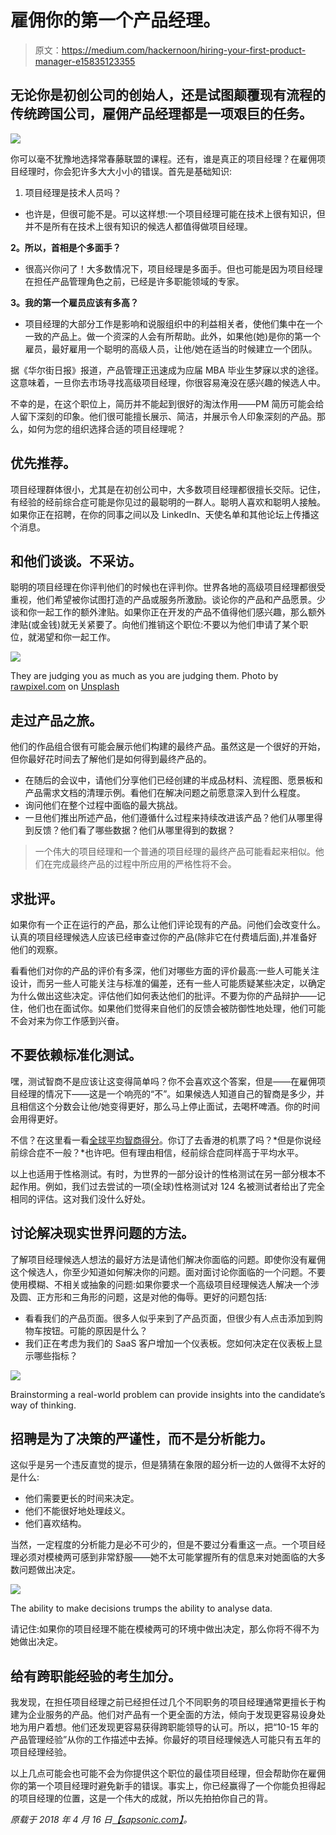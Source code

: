 # 雇佣你的第一个产品经理。

> 原文：<https://medium.com/hackernoon/hiring-your-first-product-manager-e15835123355>

## 无论你是初创公司的创始人，还是试图颠覆现有流程的传统跨国公司，雇佣产品经理都是一项艰巨的任务。

![](img/30c369a7cacbe530f694c416d520f418.png)

你可以毫不犹豫地选择常春藤联盟的课程。还有，谁是真正的项目经理？在雇佣项目经理时，你会犯许多大大小小的错误。首先是基础知识:

1.  项目经理是技术人员吗？

*   也许是，但很可能不是。可以这样想:一个项目经理可能在技术上很有知识，但并不是所有在技术上很有知识的候选人都值得做项目经理。

**2。所以，首相是个多面手？**

*   很高兴你问了！大多数情况下，项目经理是多面手。但也可能是因为项目经理在担任产品管理角色之前，已经是许多职能领域的专家。

**3。我的第一个雇员应该有多高？**

*   项目经理的大部分工作是影响和说服组织中的利益相关者，使他们集中在一个一致的产品上。做一个资深的人会有所帮助。此外，如果他(她)是你的第一个雇员，最好雇用一个聪明的高级人员，让他/她在适当的时候建立一个团队。

据《华尔街日报》报道，产品管理正迅速成为应届 MBA 毕业生梦寐以求的途径。这意味着，一旦你去市场寻找高级项目经理，你很容易淹没在感兴趣的候选人中。

不幸的是，在这个职位上，简历并不能起到很好的淘汰作用——PM 简历可能会给人留下深刻的印象。他们很可能擅长展示、简洁，并展示令人印象深刻的产品。那么，如何为您的组织选择合适的项目经理呢？

## 优先推荐。

项目经理群体很小，尤其是在初创公司中，大多数项目经理都很擅长交际。记住，有经验的经前综合症可能是你见过的最聪明的一群人。聪明人喜欢和聪明人接触。如果你正在招聘，在你的同事之间以及 LinkedIn、天使名单和其他论坛上传播这个消息。

## 和他们谈谈。不采访。

聪明的项目经理在你评判他们的时候也在评判你。世界各地的高级项目经理都很受重视，他们希望被你试图打造的产品或服务所激励。谈论你的产品和产品愿景。少谈和你一起工作的额外津贴。如果你正在开发的产品不值得他们感兴趣，那么额外津贴(或金钱)就无关紧要了。向他们推销这个职位:不要以为他们申请了某个职位，就渴望和你一起工作。

![](img/a7a20f012a2b949371d78ee05f28a199.png)

They are judging you as much as you are judging them. Photo by [rawpixel.com](https://unsplash.com/photos/MoH4SkuqUm4?utm_source=unsplash&utm_medium=referral&utm_content=creditCopyText) on [Unsplash](https://unsplash.com/?utm_source=unsplash&utm_medium=referral&utm_content=creditCopyText)

## 走过产品之旅。

他们的作品组合很有可能会展示他们构建的最终产品。虽然这是一个很好的开始，但你最好花时间去了解他们是如何得到最终产品的。

*   在随后的会议中，请他们分享他们已经创建的半成品材料、流程图、愿景板和产品需求文档的清理示例。看他们在解决问题之前愿意深入到什么程度。
*   询问他们在整个过程中面临的最大挑战。
*   一旦他们推出所述产品，他们遵循什么过程来持续改进该产品？他们从哪里得到反馈？他们看了哪些数据？他们从哪里得到的数据？

> 一个伟大的项目经理和一个普通的项目经理的最终产品可能看起来相似。他们在完成最终产品的过程中所应用的严格性将不会。

## 求批评。

如果你有一个正在运行的产品，那么让他们评论现有的产品。问他们会改变什么。认真的项目经理候选人应该已经审查过你的产品(除非它在付费墙后面),并准备好他们的观察。

看看他们对你的产品的评价有多深，他们对哪些方面的评价最高:一些人可能关注设计，而另一些人可能关注与标准的偏差，还有一些人可能质疑某些决定，以确定为什么做出这些决定。评估他们如何表达他们的批评。不要为你的产品辩护——记住，他们也在面试你。如果他们觉得来自他们的反馈会被防御性地处理，他们可能不会对来为你工作感到兴奋。

## 不要依赖标准化测试。

嘿，测试智商不是应该让这变得简单吗？你不会喜欢这个答案，但是——在雇佣项目经理的情况下——这是一个响亮的“不”。如果候选人知道自己的智商是多少，并且相信这个分数会让他/她变得更好，那么马上停止面试，去喝杯啤酒。你的时间会用得更好。

不信？在这里看一看[全球平均智商得分](https://iq-research.info/en/average-iq-by-country)。你订了去香港的机票了吗？*但是你说经前综合症不一般？*也许吧。但有理由相信，经前综合症同样高于平均水平。

以上也适用于性格测试。有时，为世界的一部分设计的性格测试在另一部分根本不起作用。例如，我们过去尝试的一项(全球)性格测试对 124 名被测试者给出了完全相同的评估。这对我们没什么好处。

## 讨论解决现实世界问题的方法。

了解项目经理候选人想法的最好方法是请他们解决你面临的问题。即使你没有雇佣这个候选人，你至少知道如何解决你的问题。面对面讨论你面临的一个问题。不要使用模糊、不相关或抽象的问题:如果你要求一个高级项目经理候选人解决一个涉及圆、正方形和三角形的问题，这是对他的侮辱。更好的问题包括:

*   看看我们的产品页面。很多人似乎来到了产品页面，但很少有人点击添加到购物车按钮。可能的原因是什么？
*   我们正在考虑为我们的 SaaS 客户增加一个仪表板。您如何决定在仪表板上显示哪些指标？

![](img/327fa880227e3efafc770caee2142b2f.png)

Brainstorming a real-world problem can provide insights into the candidate’s way of thinking.

## 招聘是为了决策的严谨性，而不是分析能力。

这似乎是另一个违反直觉的提示，但是猜猜在象限的超分析一边的人做得不太好的是什么:

*   他们需要更长的时间来决定。
*   他们不能很好地处理歧义。
*   他们喜欢结构。

当然，一定程度的分析能力是必不可少的，但是不要过分看重这一点。一个项目经理必须对模棱两可感到非常舒服——她不太可能掌握所有的信息来对她面临的大多数问题做出决定。

![](img/2cba0d9a3bc2450c33cb6bd71c17ed5b.png)

The ability to make decisions trumps the ability to analyse data.

请记住:如果你的项目经理不能在模棱两可的环境中做出决定，那么你将不得不为她做出决定。

## 给有跨职能经验的考生加分。

我发现，在担任项目经理之前已经担任过几个不同职务的项目经理通常更擅长于构建为企业服务的产品。他们对产品有一个更全面的方法，倾向于发现更容易设身处地为用户着想。他们还发现更容易获得跨职能领导的认可。所以，把“10-15 年的产品管理经验”从你的工作描述中去掉。你最好的项目经理候选人可能只有五年的项目经理经验。

以上几点可能会也可能不会为你提供这个职位的最佳项目经理，但会帮助你在雇佣你的第一个项目经理时避免新手的错误。事实上，你已经赢得了一个你能负担得起的项目经理的位置，这是一个伟大的成就，所以先拍拍你自己的背。

*原载于 2018 年 4 月 16 日*[*【sapsonic.com】*](http://sapsonic.com/hiring-your-first-product-manager/)*。*